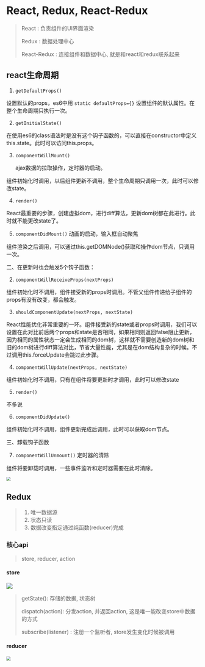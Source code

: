# React, Redux, React-Redux

> React : 负责组件的UI界面渲染
>
> Redux : 数据处理中心
>
> React-Redux : 连接组件和数据中心, 就是和react和redux联系起来

## react生命周期

1. `getDefaultProps()`

设置默认的props，es6中用 `static defaultProps={}` 设置组件的默认属性。在整个生命周期只执行一次。

2. `getInitialState()`

在使用es6的class语法时是没有这个钩子函数的，可以直接在constructor中定义this.state。此时可以访问this.props。

3. `componentWillMount()`

    ajax数据的拉取操作，定时器的启动。

组件初始化时调用，以后组件更新不调用，整个生命周期只调用一次，此时可以修改state。

4. `render()`

React最重要的步骤，创建虚拟dom，进行diff算法，更新dom树都在此进行。此时就不能更改state了。

5. `componentDidMount()`    动画的启动，输入框自动聚焦

组件渲染之后调用，可以通过this.getDOMNode()获取和操作dom节点，只调用一次。

二、在更新时也会触发5个钩子函数：

2. `componentWillReceiveProps(nextProps)`

组件初始化时不调用，组件接受新的props时调用。不管父组件传递给子组件的props有没有改变，都会触发。

3. `shouldComponentUpdate(nextProps, nextState)`

React性能优化非常重要的一环。组件接受新的state或者props时调用，我们可以设置在此对比前后两个props和state是否相同，如果相同则返回false阻止更新，因为相同的属性状态一定会生成相同的dom树，这样就不需要创造新的dom树和旧的dom树进行diff算法对比，节省大量性能，尤其是在dom结构复杂的时候。不过调用this.forceUpdate会跳过此步骤。

4. `componentWillUpdate(nextProps, nextState)`

组件初始化时不调用，只有在组件将要更新时才调用，此时可以修改state

5. `render()`

不多说

6. `componentDidUpdate()`

组件初始化时不调用，组件更新完成后调用，此时可以获取dom节点。

三、卸载钩子函数

7. `componentWillUnmount()`   定时器的清除

组件将要卸载时调用，一些事件监听和定时器需要在此时清除。

<img src="https://images.gitee.com/uploads/images/2020/1118/114419_53fa0c37_7984151.png" style="zoom:67%;" />

## Redux

> 1. 唯一数据源
> 2. 状态只读
> 3. 数据改变指定通过纯函数(reducer)完成

### 核心api

> store, reducer, action

#### store

![](https://images.gitee.com/uploads/images/2020/1118/114823_9f073716_7984151.png)

> getState():  存储的数据, 状态树
>
> dispatch(action): 分发action, 并返回action, 这是唯一能改变store中数据的方式
>
> subscribe(listener) : 注册一个监听者, store发生变化时候被调用

#### reducer

<img src="https://images.gitee.com/uploads/images/2020/1118/115210_465f7e83_7984151.png" style="zoom:67%;" />
